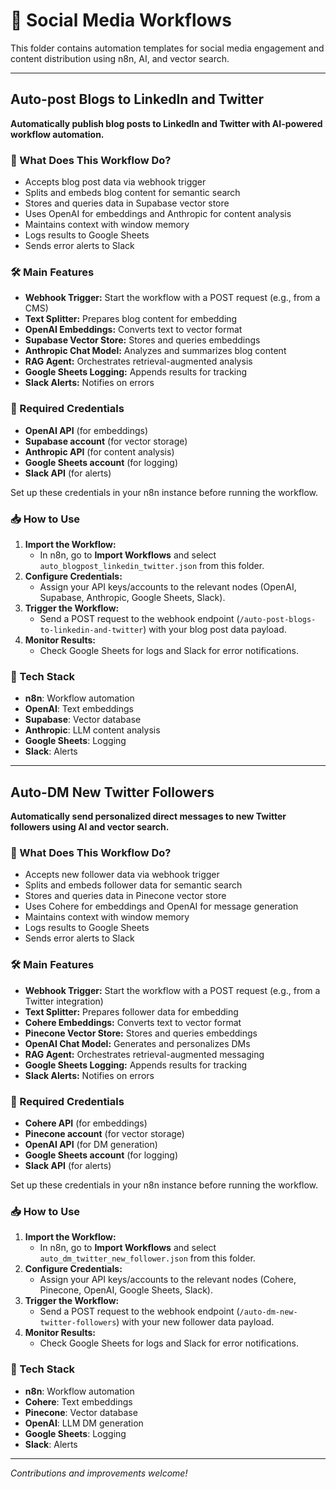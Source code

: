 # 📣 Social Media Workflows

This folder contains automation templates for social media engagement and content distribution using n8n, AI, and vector search.

---

## Auto-post Blogs to LinkedIn and Twitter

**Automatically publish blog posts to LinkedIn and Twitter with AI-powered workflow automation.**

### 🚀 What Does This Workflow Do?
- Accepts blog post data via webhook trigger
- Splits and embeds blog content for semantic search
- Stores and queries data in Supabase vector store
- Uses OpenAI for embeddings and Anthropic for content analysis
- Maintains context with window memory
- Logs results to Google Sheets
- Sends error alerts to Slack

### 🛠️ Main Features
- **Webhook Trigger:** Start the workflow with a POST request (e.g., from a CMS)
- **Text Splitter:** Prepares blog content for embedding
- **OpenAI Embeddings:** Converts text to vector format
- **Supabase Vector Store:** Stores and queries embeddings
- **Anthropic Chat Model:** Analyzes and summarizes blog content
- **RAG Agent:** Orchestrates retrieval-augmented analysis
- **Google Sheets Logging:** Appends results for tracking
- **Slack Alerts:** Notifies on errors

### 🔑 Required Credentials
- **OpenAI API** (for embeddings)
- **Supabase account** (for vector storage)
- **Anthropic API** (for content analysis)
- **Google Sheets account** (for logging)
- **Slack API** (for alerts)

Set up these credentials in your n8n instance before running the workflow.

### 📥 How to Use
1. **Import the Workflow:**
   - In n8n, go to **Import Workflows** and select `auto_blogpost_linkedin_twitter.json` from this folder.
2. **Configure Credentials:**
   - Assign your API keys/accounts to the relevant nodes (OpenAI, Supabase, Anthropic, Google Sheets, Slack).
3. **Trigger the Workflow:**
   - Send a POST request to the webhook endpoint (`/auto-post-blogs-to-linkedin-and-twitter`) with your blog post data payload.
4. **Monitor Results:**
   - Check Google Sheets for logs and Slack for error notifications.

### 🧩 Tech Stack
- **n8n**: Workflow automation
- **OpenAI**: Text embeddings
- **Supabase**: Vector database
- **Anthropic**: LLM content analysis
- **Google Sheets**: Logging
- **Slack**: Alerts

---

## Auto-DM New Twitter Followers

**Automatically send personalized direct messages to new Twitter followers using AI and vector search.**

### 🚀 What Does This Workflow Do?
- Accepts new follower data via webhook trigger
- Splits and embeds follower data for semantic search
- Stores and queries data in Pinecone vector store
- Uses Cohere for embeddings and OpenAI for message generation
- Maintains context with window memory
- Logs results to Google Sheets
- Sends error alerts to Slack

### 🛠️ Main Features
- **Webhook Trigger:** Start the workflow with a POST request (e.g., from a Twitter integration)
- **Text Splitter:** Prepares follower data for embedding
- **Cohere Embeddings:** Converts text to vector format
- **Pinecone Vector Store:** Stores and queries embeddings
- **OpenAI Chat Model:** Generates and personalizes DMs
- **RAG Agent:** Orchestrates retrieval-augmented messaging
- **Google Sheets Logging:** Appends results for tracking
- **Slack Alerts:** Notifies on errors

### 🔑 Required Credentials
- **Cohere API** (for embeddings)
- **Pinecone account** (for vector storage)
- **OpenAI API** (for DM generation)
- **Google Sheets account** (for logging)
- **Slack API** (for alerts)

Set up these credentials in your n8n instance before running the workflow.

### 📥 How to Use
1. **Import the Workflow:**
   - In n8n, go to **Import Workflows** and select `auto_dm_twitter_new_follower.json` from this folder.
2. **Configure Credentials:**
   - Assign your API keys/accounts to the relevant nodes (Cohere, Pinecone, OpenAI, Google Sheets, Slack).
3. **Trigger the Workflow:**
   - Send a POST request to the webhook endpoint (`/auto-dm-new-twitter-followers`) with your new follower data payload.
4. **Monitor Results:**
   - Check Google Sheets for logs and Slack for error notifications.

### 🧩 Tech Stack
- **n8n**: Workflow automation
- **Cohere**: Text embeddings
- **Pinecone**: Vector database
- **OpenAI**: LLM DM generation
- **Google Sheets**: Logging
- **Slack**: Alerts

---

_Contributions and improvements welcome!_ 